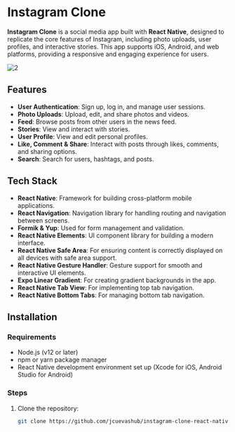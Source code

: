 # Instagram Clone

**Instagram Clone** is a social media app built with **React Native**, designed to replicate the core features of Instagram, including photo uploads, user profiles, and interactive stories. This app supports iOS, Android, and web platforms, providing a responsive and engaging experience for users.

![2](https://github.com/user-attachments/assets/dbb88899-ed18-42cb-b0f7-08bb7289e0f4)


## Features

- **User Authentication**: Sign up, log in, and manage user sessions.
- **Photo Uploads**: Upload, edit, and share photos and videos.
- **Feed**: Browse posts from other users in the news feed.
- **Stories**: View and interact with stories.
- **User Profile**: View and edit personal profiles.
- **Like, Comment & Share**: Interact with posts through likes, comments, and sharing options.
- **Search**: Search for users, hashtags, and posts.

## Tech Stack

- **React Native**: Framework for building cross-platform mobile applications.
- **React Navigation**: Navigation library for handling routing and navigation between screens.
- **Formik & Yup**: Used for form management and validation.
- **React Native Elements**: UI component library for building a modern interface.
- **React Native Safe Area**: For ensuring content is correctly displayed on all devices with safe area support.
- **React Native Gesture Handler**: Gesture support for smooth and interactive UI elements.
- **Expo Linear Gradient**: For creating gradient backgrounds in the app.
- **React Native Tab View**: For implementing top tab navigation.
- **React Native Bottom Tabs**: For managing bottom tab navigation.

## Installation

### Requirements

- Node.js (v12 or later)
- npm or yarn package manager
- React Native development environment set up (Xcode for iOS, Android Studio for Android)

### Steps

1. Clone the repository:

   ```bash
   git clone https://github.com/jcuevashub/instagram-clone-react-native.git
